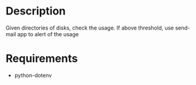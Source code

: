 # Description

Given directories of disks, check the usage. If above threshold, use send-mail app to alert of the usage

# Requirements

-   python-dotenv

